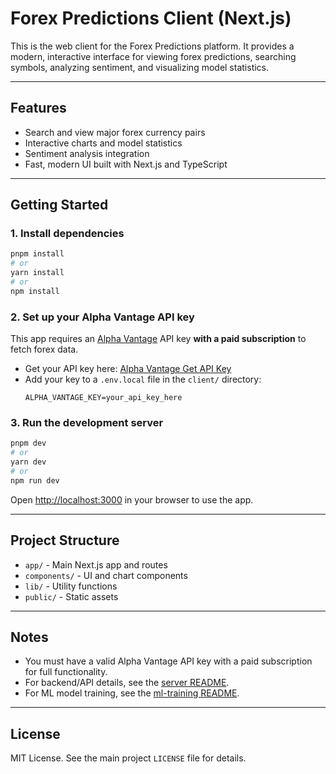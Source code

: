 # Forex Predictions Client (Next.js)

This is the web client for the Forex Predictions platform. It provides a modern, interactive interface for viewing forex predictions, searching symbols, analyzing sentiment, and visualizing model statistics.

---

## Features
- Search and view major forex currency pairs
- Interactive charts and model statistics
- Sentiment analysis integration
- Fast, modern UI built with Next.js and TypeScript

---

## Getting Started

### 1. Install dependencies
```bash
pnpm install
# or
yarn install
# or
npm install
```

### 2. Set up your Alpha Vantage API key
This app requires an [Alpha Vantage](https://www.alphavantage.co/support/#api-key) API key **with a paid subscription** to fetch forex data.

- Get your API key here: [Alpha Vantage Get API Key](https://www.alphavantage.co/support/#api-key)
- Add your key to a `.env.local` file in the `client/` directory:
  ```env
  ALPHA_VANTAGE_KEY=your_api_key_here
  ```

### 3. Run the development server
```bash
pnpm dev
# or
yarn dev
# or
npm run dev
```

Open [http://localhost:3000](http://localhost:3000) in your browser to use the app.

---

## Project Structure
- `app/` - Main Next.js app and routes
- `components/` - UI and chart components
- `lib/` - Utility functions
- `public/` - Static assets

---

## Notes
- You must have a valid Alpha Vantage API key with a paid subscription for full functionality.
- For backend/API details, see the [server README](../server/README.md).
- For ML model training, see the [ml-training README](../ml-training/README.md).

---

## License
MIT License. See the main project `LICENSE` file for details.
